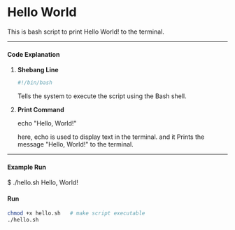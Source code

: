 # Hello World  

This is bash script to print Hello World! to the terminal.

---

#### Code Explanation  

1. **Shebang Line**  
   ```bash
   #!/bin/bash
   ```
   Tells the system to execute the script using the Bash shell.

2. **Print Command**

    echo "Hello, World!"

    here,
    echo is used to display text in the terminal.
    and it 
    Prints the message "Hello, World!" to the terminal.  

---

#### Example Run
$ ./hello.sh
Hello, World!

#### Run
```bash
chmod +x hello.sh   # make script executable
./hello.sh
```
